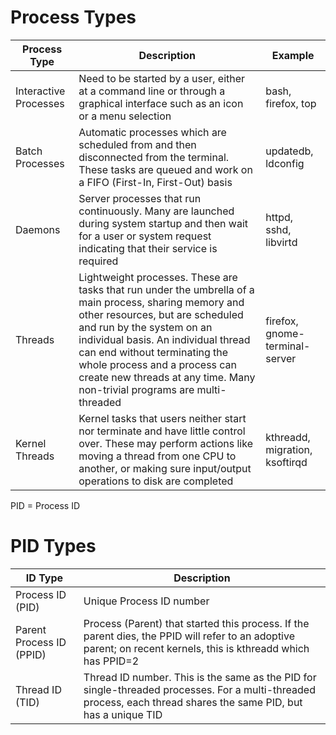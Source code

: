 # Process Types

|Process Type|Description|Example|
|-|-|-|
|Interactive Processes|Need to be started by a user, either at a command line or through a graphical interface such as an icon or a menu selection|bash, firefox, top|
|Batch Processes|Automatic processes which are scheduled from and then disconnected from the terminal. These tasks are queued and work on a FIFO (First-In, First-Out) basis|updatedb, ldconfig|
|Daemons|Server processes that run continuously. Many are launched during system startup and then wait for a user or system request indicating that their service is required|httpd, sshd, libvirtd|
|Threads|Lightweight processes. These are tasks that run under the umbrella of a main process, sharing memory and other resources, but are scheduled and run by the system on an individual basis. An individual thread can end without terminating the whole process and a process can create new threads at any time. Many non-trivial programs are multi-threaded|firefox, gnome-terminal-server|
|Kernel Threads|Kernel tasks that users neither start nor terminate and have little control over. These may perform actions like moving a thread from one CPU to another, or making sure input/output operations to disk are completed|kthreadd, migration, ksoftirqd|

PID = Process ID

# PID Types
|ID Type|Description|
|-|-|
|Process ID (PID)|Unique Process ID number|
|Parent Process ID (PPID)|Process (Parent) that started this process. If the parent dies, the PPID will refer to an adoptive parent; on recent kernels, this is kthreadd which has PPID=2|
|Thread ID (TID)|Thread ID number. This is the same as the PID for single-threaded processes. For a multi-threaded process, each thread shares the same PID, but has a unique TID|